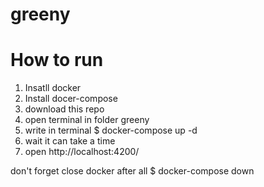 # greeny

# How to run
1. Insatll docker
2. Install docer-compose
3. download this repo
4. open terminal in folder greeny
5. write in terminal $ docker-compose up -d
6. wait it can take a time
7. open http://localhost:4200/

don't forget close docker after all
$ docker-compose down
